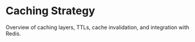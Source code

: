# Caching Strategy

Overview of caching layers, TTLs, cache invalidation, and integration with Redis.